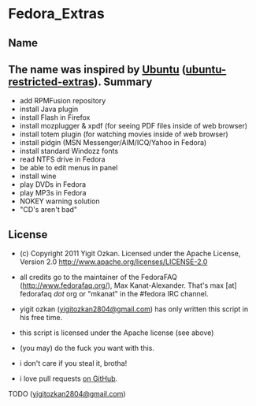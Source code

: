 Fedora_Extras
=============
Name
-----
The name was inspired by <a href='http://www.ubuntu.com/'>Ubuntu</a> (<a href="https://help.ubuntu.com/community/RestrictedFormats/">ubuntu-restricted-extras</a>).
Summary
---------
* add RPMFusion repository
* install Java plugin
* install Flash in Firefox
* install mozplugger & xpdf (for seeing PDF files inside of web browser)
* install totem plugin (for watching movies inside of web browser)
* install pidgin (MSN Messenger/AIM/ICQ/Yahoo in Fedora)
* install standard Windozz fonts
* read NTFS drive in Fedora
* be able to edit menus in panel
* install wine
* play DVDs in Fedora
* play MP3s in Fedora
* NOKEY warning solution
* "CD's aren't bad"

License
--------
* (c) Copyright 2011 Yigit Ozkan.
Licensed under the Apache License, Version 2.0
http://www.apache.org/licenses/LICENSE-2.0

* all credits go to the maintainer of the FedoraFAQ (http://www.fedorafaq.org/), Max Kanat-Alexander. That's max [at] fedorafaq *dot* org or "mkanat" in the #fedora IRC channel.
* yigit ozkan (yigitozkan2804@gmail.com) has only written this script in his free time.
* this script is licensed under the Apache license (see above)
* (you may) do the fuck you want with this.
* i don't care if you steal it, brotha!
* i love pull requests <a href="https://github.com/hazzarux/fedora_extras">on GitHub</a>.



TODO
(yigitozkan2804@gmail.com)

